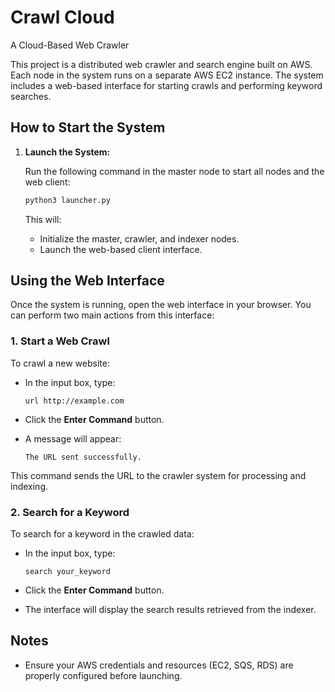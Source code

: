 # Crawl Cloud
A Cloud-Based Web Crawler

This project is a distributed web crawler and search engine built on AWS. Each node in the system runs on a separate AWS EC2 instance. The system includes a web-based interface for starting crawls and performing keyword searches.

## How to Start the System

1. **Launch the System:**

   Run the following command in the master node to start all nodes and the web client:

   ```bash
   python3 launcher.py
   ```

   This will:
   - Initialize the master, crawler, and indexer nodes.
   - Launch the web-based client interface.

## Using the Web Interface

Once the system is running, open the web interface in your browser. You can perform two main actions from this interface:

### 1. Start a Web Crawl

To crawl a new website:

- In the input box, type:

  ```
  url http://example.com
  ```

- Click the **Enter Command** button.

- A message will appear:
  ```
  The URL sent successfully.
  ```

This command sends the URL to the crawler system for processing and indexing.

### 2. Search for a Keyword

To search for a keyword in the crawled data:

- In the input box, type:

  ```
  search your_keyword
  ```

- Click the **Enter Command** button.

- The interface will display the search results retrieved from the indexer.


## Notes

- Ensure your AWS credentials and resources (EC2, SQS, RDS) are properly configured before launching.

